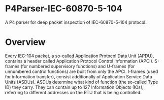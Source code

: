 # P4Parser-IEC-60870-5-104
A P4 parser for deep packet inspection of IEC-60870-5-104 protocol.

# Overview
Every IEC-104 packet, a so-called Application Protocol Data Unit (APDU), contains a header called Application Protocol Control Information (APCI). S-frames (for numbered supervisory functions) and U-frames (for unnumbered control functions) are built from only the APCI. I-frames (used for information transfer), consist additionally of Application Service Data Units (ASDUs). ASDUs determine what kind of function (the so-called Type ID) they carry. They can contain up to 127 Information Objects (IOs), referring to different addresses on the RTU that is being controlled.
